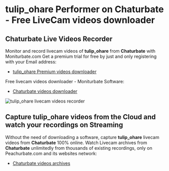 # tulip_ohare Performer on Chaturbate - Free LiveCam videos downloader

## Chaturbate Live Videos Recorder

Monitor and record livecam videos of **tulip_ohare** from **Chaturbate** with Moniturbate.com
Get a premium trial for free by just and only registering with your Email address:
* [tulip_ohare Premium videos downloader](https://moniturbate.com/request-demo-licence-key.html)

Free livecam videos downloader - Moniturbate Software:
* [Chaturbate videos downloader](https://moniturbate.com/moniturbate-download-software.html)

![tulip_ohare livecam videos recorder](https://peachurnet.com/templates/moniturbate-software.png)


## Capture tulip_ohare videos from the Cloud and watch your recordings on Streaming

Without the need of downloading a software, capture **tulip_ohare** livecam videos from **Chaturbate** 100% online.
Watch Livecam archives from **Chaturbate** unlimitedly from thousands of existing recordings, only on Peachurbate.com and its websites network:
* [Chaturbate videos archives](https://peachurnet.com/)